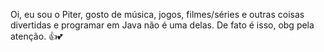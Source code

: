 Oi, eu sou o Piter, gosto de música, jogos, filmes/séries e outras coisas divertidas e programar em Java não é uma delas.
De fato é isso, obg pela atenção. 👍💕

